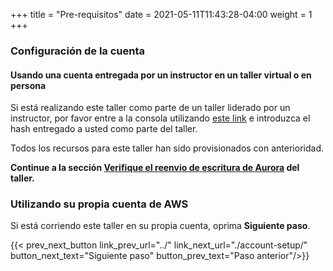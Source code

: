 +++
title = "Pre-requisitos"
date =  2021-05-11T11:43:28-04:00
weight = 1
+++

### Configuración de la cuenta 

#### Usando una cuenta entregada por un instructor en un taller virtual o en persona

Si está realizando este taller como parte de un taller liderado por un instructor, por favor entre a la consola utilizando [este link](https://dashboard.eventengine.run/) e introduzca el hash entregado a usted como parte del taller.

Todos los recursos para este taller han sido provisionados con anterioridad.

**Continue a la sección [Verifique el reenvio de escritura de Aurora](../verify-aurora-writefwd/) del taller.**

### Utilizando su propia cuenta de AWS

Si está corriendo este taller en su propia cuenta, oprima **Siguiente paso**.

{{< prev_next_button link_prev_url="../" link_next_url="./account-setup/" button_next_text="Siguiente paso" button_prev_text="Paso anterior"/>}}
